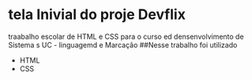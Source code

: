 # tela  Inivial do proje Devflix
traabalho escolar de HTML  e CSS para o curso ed densenvolvimento de Sistema s UC - linguagemd e Marcação
##Nesse trabalho foi utilizado
* HTML
*  CSS
